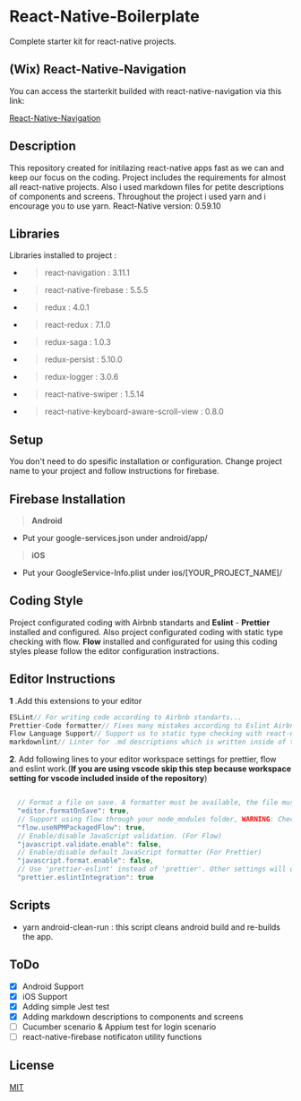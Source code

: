 # React-Native-Boilerplate

Complete starter kit for react-native projects.

## (Wix) React-Native-Navigation

You can access the starterkit builded with react-native-navigation via this link:

[React-Native-Navigation](https://github.com/IbrahimCanKALYA/starterkit)

## Description

This repository created for initilazing react-native apps fast as we can and keep our focus on the coding. Project includes the requirements for almost all react-native projects. Also i used markdown files for petite descriptions of components and screens. Throughout the project i used yarn and i encourage you to use yarn. React-Native version: 0.59.10

## Libraries

Libraries installed to project :

- > react-navigation : 3.11.1
- > react-native-firebase : 5.5.5
- > redux : 4.0.1
- > react-redux : 7.1.0
- > redux-saga : 1.0.3
- > redux-persist : 5.10.0
- > redux-logger : 3.0.6
- > react-native-swiper : 1.5.14
- > react-native-keyboard-aware-scroll-view : 0.8.0

## Setup

You don't need to do spesific installation or configuration. Change project name to your project and follow instructions for firebase.

## Firebase Installation

>**Android**

- Put your google-services.json under android/app/

>**iOS**

- Put your GoogleService-Info.plist under ios/[YOUR_PROJECT_NAME]/

## Coding Style

Project configurated coding with Airbnb standarts and **Eslint** - **Prettier** installed and configured.
Also project configurated coding with static type checking with flow. **Flow** installed and configurated for using this coding styles please follow the editor configuration instractions.

## Editor Instructions

**1** .Add this extensions to your editor

```js
ESLint// For writing code according to Airbnb standarts...
Prettier-Code formatter// Fixes many mistakes according to Eslint Airbnb standart for our project...
Flow Language Support// Support us to static type checking with react-native...
markdownlint// Linter for .md descriptions which is written inside of the project...
```

**2**. Add following lines to your editor workspace settings for prettier, flow and eslint work.(**If you are using vscode skip this step because workspace setting for vscode included inside of the repository**)

```js

  // Format a file on save. A formatter must be available, the file must not be auto-saved, and editor must not be shutting down.
  "editor.formatOnSave": true,
  // Support using flow through your node_modules folder, WARNING: Checking this box is a security risk. When you open a project we will immediately run code contained within it.
  "flow.useNPMPackagedFlow": true,
  // Enable/disable JavaScript validation. (For Flow)
  "javascript.validate.enable": false,
  // Enable/disable default JavaScript formatter (For Prettier)
  "javascript.format.enable": false,
  // Use 'prettier-eslint' instead of 'prettier'. Other settings will only be fallbacks in case they could not be inferred from eslint rules.
  "prettier.eslintIntegration": true
```

## Scripts

- yarn android-clean-run : this script cleans android build and re-builds the app.


## ToDo

- [x] Android Support
- [x] iOS Support
- [x] Adding simple Jest test
- [x] Adding markdown descriptions to components and screens
- [ ] Cucumber scenario & Appium test for login scenario
- [ ] react-native-firebase notificaton utility functions

## License

[MIT](https://opensource.org/licenses/mit-license.html)
